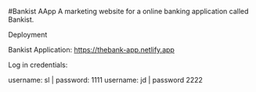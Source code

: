 #Bankist AApp
A marketing website for a online banking application called Bankist.

Deployment

Bankist Application: https://thebank-app.netlify.app

Log in credentials:

username: sl | password: 1111
username: jd | password 2222
